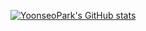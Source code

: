 [![YoonseoPark's GitHub stats](https://github-readme-stats.vercel.app/api?username=YoonseoPark)](https://github.com/YoonseoPark/github-readme-stats)
